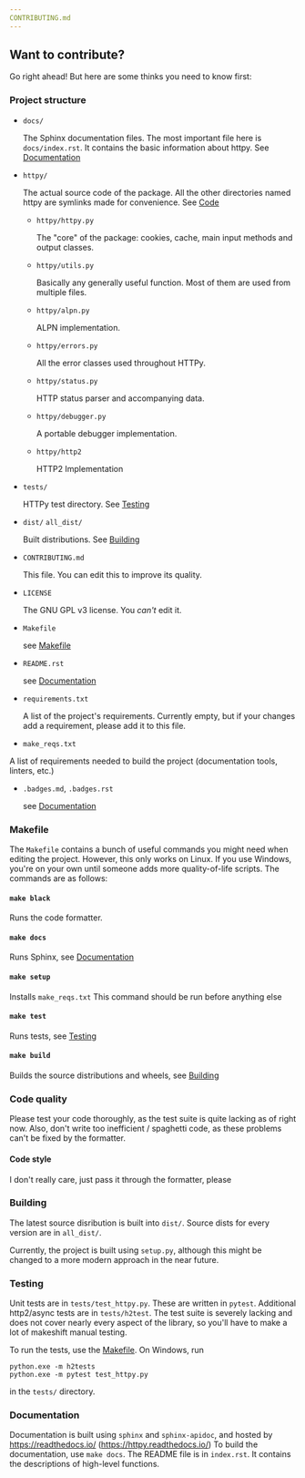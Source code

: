 ```yaml
---
CONTRIBUTING.md
---
```


## Want to contribute?

Go right ahead!
But here are some thinks you need to know first:

### Project structure

* `docs/`
    
   The Sphinx documentation files.
   The most important file here is `docs/index.rst`. It contains the basic information about httpy.
   See [Documentation](#documentation) 

* `httpy/`
    
   The actual source code of the package. All the other directories named httpy are symlinks made for convenience.
   See [Code](#code)
    
   - `httpy/httpy.py`
        
        The "core" of the package: cookies, cache, main input methods and output classes.
    
   - `httpy/utils.py`

        Basically any generally useful function. Most of them are used from multiple files.

   - `httpy/alpn.py`

        ALPN implementation.

   - `httpy/errors.py`

        All the error classes used throughout HTTPy.

   - `httpy/status.py`

        HTTP status parser and accompanying data.
   
   - `httpy/debugger.py`

        A portable debugger implementation.
   
   - `httpy/http2`
        
        HTTP2 Implementation


* `tests/`
   
   HTTPy test directory.
   See [Testing](#testing)

* `dist/` `all_dist/`
    
   Built distributions.
   See [Building](#building)

*  `CONTRIBUTING.md`
    
   This file.
   You can edit this to improve its quality.

*  `LICENSE`

   The GNU GPL v3 license.
   You _can't_ edit it.

*  `Makefile`

   see [Makefile](#makefile)

*  `README.rst`

   see [Documentation](#documentation)

* `requirements.txt`

  A list of the project's requirements.
  Currently empty, but if your changes add a requirement, please add it to this file.

* `make_reqs.txt`

 A list of requirements needed to build the project (documentation tools, linters, etc.)

* `.badges.md`, `.badges.rst`

  see [Documentation](#documentation)

### Makefile

The `Makefile` contains a bunch of useful commands you might need when editing the project.
However, this only works on Linux. If you use Windows, you're on your own until someone adds more quality-of-life scripts.
The commands are as follows:

#### `make black`

Runs the code formatter.

#### `make docs`

Runs Sphinx, see [Documentation](#documentation)

#### `make setup`

Installs `make_reqs.txt`
This command should be run before anything else

#### `make test`

Runs tests, see [Testing](#testing)

#### `make build`

Builds the source distributions and wheels, see [Building](#building)

### Code quality

Please test your code thoroughly, as the test suite is quite lacking as of right now.
Also, don't write too inefficient / spaghetti code, as these problems can't be fixed by the formatter.

#### Code style

I don't really care, just pass it through the formatter, please

### Building

The latest source disribution is built into `dist/`.
Source dists for every version are in `all_dist/`.

Currently, the project is built using `setup.py`, although this might be changed to a more modern approach in the near future.

### Testing

Unit tests are in `tests/test_httpy.py`. These are written in `pytest`. Additional http2/async tests are in `tests/h2test`.
The test suite is severely lacking and does not cover nearly every aspect of the library, so you'll have to make a lot of makeshift
manual testing.

To run the tests, use the [Makefile](#makefile).
On Windows, run
```
python.exe -m h2tests
python.exe -m pytest test_httpy.py
```
in the `tests/` directory.

### Documentation

Documentation is built using `sphinx` and `sphinx-apidoc`, and hosted by https://readthedocs.io/ (https://httpy.readthedocs.io/)
To build the documentation, use `make docs`.
The README file is in `index.rst`. It contains the descriptions of high-level functions.

